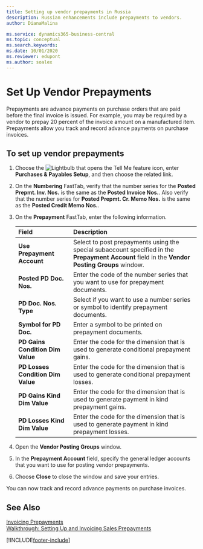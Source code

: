 ```yaml
---
title: Setting up vendor prepayments in Russia
description: Russian enhancements include prepayments to vendors.
author: DianaMalina

ms.service: dynamics365-business-central
ms.topic: conceptual
ms.search.keywords:
ms.date: 10/01/2020
ms.reviewer: edupont
ms.author: soalex
---
```


# Set Up Vendor Prepayments

Prepayments are advance payments on purchase orders that are paid before the final invoice is issued. For example, you may be required by a vendor to prepay 20 percent of the invoice amount on a manufactured item. Prepayments allow you track and record advance payments on purchase invoices.

## To set up vendor prepayments

1. Choose the ![Lightbulb that opens the Tell Me feature](../../media/ui-search/search_small.png "Tell me what you want to do") icon, enter **Purchases & Payables Setup**, and then choose the related link.

2. On the **Numbering** FastTab, verify that the number series for the **Posted Prepmt. Inv. Nos.** is the same as the **Posted Invoice Nos.**. Also verify that the number series for **Posted Prepmt. Cr. Memo Nos.** is the same as the **Posted Credit Memo Nos.**.

3. On the **Prepayment** FastTab, enter the following information.

   | Field                             | Description                                                  |
   | :-------------------------------- | :----------------------------------------------------------- |
   | **Use Prepayment Account**        | Select to post prepayments using the special subaccount specified in the **Prepayment Account** field in the **Vendor Posting Groups** window. |
   | **Posted PD Doc. Nos.**           | Enter the code of the number series that you want to use for prepayment documents. |
   | **PD Doc. Nos. Type**             | Select if you want to use a number series or symbol to identify prepayment documents. |
   | **Symbol for PD Doc.**            | Enter a symbol to be printed on prepayment documents.        |
   | **PD Gains Condition Dim Value**  | Enter the code for the dimension that is used to generate conditional prepayment gains. |
   | **PD Losses Condition Dim Value** | Enter the code for the dimension that is used to generate conditional prepayment losses. |
   | **PD Gains Kind Dim Value**       | Enter the code for the dimension that is used to generate payment in kind prepayment gains. |
   | **PD Losses Kind Dim Value**      | Enter the code for the dimension that is used to generate payment in kind prepayment losses. |

4. Open the **Vendor Posting Groups** window.

5. In the **Prepayment Account** field, specify the general ledger accounts that you want to use for posting vendor prepayments.

6. Choose **Close** to close the window and save your entries.

You can now track and record advance payments on purchase invoices.

## See Also

[Invoicing Prepayments](../../finance-invoice-prepayments.md)  
[Walkthrough: Setting Up and Invoicing Sales Prepayments](../../walkthrough-setting-up-and-invoicing-sales-prepayments.md)  


[!INCLUDE[footer-include](../../includes/footer-banner.md)]